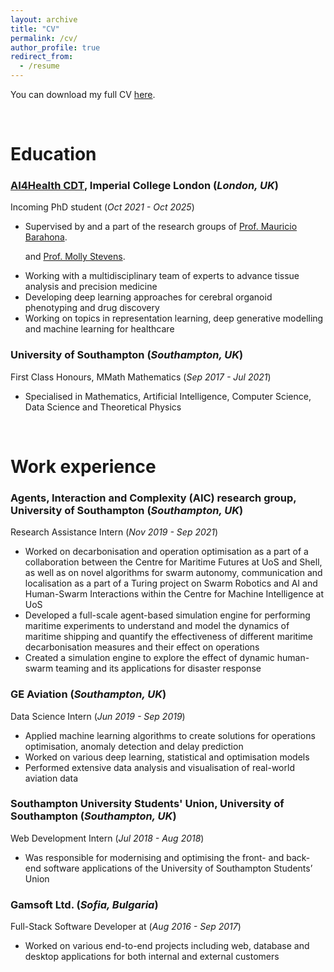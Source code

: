 ```yaml
---
layout: archive
title: "CV"
permalink: /cv/
author_profile: true
redirect_from:
  - /resume
---
```


<p>You can download my full CV <a href="https://dimgeorgievv.github.io/files/CV.pdf">here</a>.</p>

<br/>

# Education
### <a href="https://ai4health.io/">AI4Health CDT</a>, Imperial College London (*London, UK*)
Incoming PhD student (*Oct 2021 - Oct 2025*)
* Supervised by and a part of the research groups of <a href="https://www.imperial.ac.uk/people/m.barahona">Prof. Mauricio Barahona</a>.</p> and <a href="https://www.stevensgroup.org">Prof. Molly Stevens</a>.</p> 
* Working with a multidisciplinary team of experts to advance tissue analysis and precision medicine 
* Developing deep learning approaches for cerebral organoid phenotyping and drug discovery
* Working on topics in representation learning, deep generative modelling and machine learning for healthcare

### University of Southampton (*Southampton, UK*)
First Class Honours, MMath Mathematics (*Sep 2017 - Jul 2021*)
* Specialised in Mathematics, Artificial Intelligence, Computer Science, Data Science and Theoretical Physics

<br/>

# Work experience
### Agents, Interaction and Complexity (AIC) research group, University of Southampton (*Southampton, UK*)
Research Assistance Intern (*Nov 2019 - Sep 2021*)
* Worked on decarbonisation and operation optimisation as a part of a collaboration between the Centre for Maritime Futures at UoS and Shell, as well as on novel algorithms for swarm autonomy, communication and localisation as a part of a Turing project on Swarm Robotics and AI and Human-Swarm Interactions within the Centre for Machine Intelligence at UoS
* Developed a full-scale agent-based simulation engine for performing maritime experiments to understand and model the dynamics of maritime shipping and quantify the effectiveness of different maritime decarbonisation measures and their effect on operations 
* Created a simulation engine to explore the effect of dynamic human-swarm teaming and its applications for disaster response 

### GE Aviation (*Southampton, UK*)
Data Science Intern (*Jun 2019 - Sep 2019*)
* Applied machine learning algorithms to create solutions for operations optimisation, anomaly detection and delay prediction 
* Worked on various deep learning, statistical and optimisation models 
* Performed extensive data analysis and visualisation of real-world aviation data 

### Southampton University Students' Union, University of Southampton (*Southampton, UK*)
Web Development Intern (*Jul 2018 - Aug 2018*)
* Was responsible for modernising and optimising the front- and back-end software applications of the University of Southampton Students’ Union

### Gamsoft Ltd. (*Sofia, Bulgaria*)
Full-Stack Software Developer at (*Aug 2016 - Sep 2017*)
* Worked on various end-to-end projects including web, database and desktop applications for both internal and external customers

<!-- <br/>

# Skills
* Applied AI and Machine Learning
* Research
* Software Engineering
* Data Analysis and Visualisations
* Mathematics
* Theoretical Physics
* Critical Thinking
* Problem Solving
* TIme Management
* Teamwork
* Hardwork and Motivation

<br/> -->

<!-- # Publications
<ul>{% for post in site.publications %}
  {% include archive-single-cv.html %}
{% endfor %}</ul> -->
